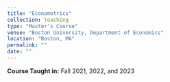 ```yaml
---
title: "Econometrics"
collection: teaching
type: "Master's Course"
venue: "Boston University, Department of Economics"
location: "Boston, MA"
permalink: ""
date: ""
---
```

**Course Taught in:** Fall 2021, 2022, and 2023

